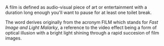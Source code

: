 A film is defined as audio-visual piece of art or entertainment with a duration long enough you'll want to pause for at least one toilet break.

The word derives originally from the acronym FILM which stands for _Fast Image and Light Malarky_, a reference to the video effect being a form of optical illusion with a bright light shining through a rapid succesion of film images.
